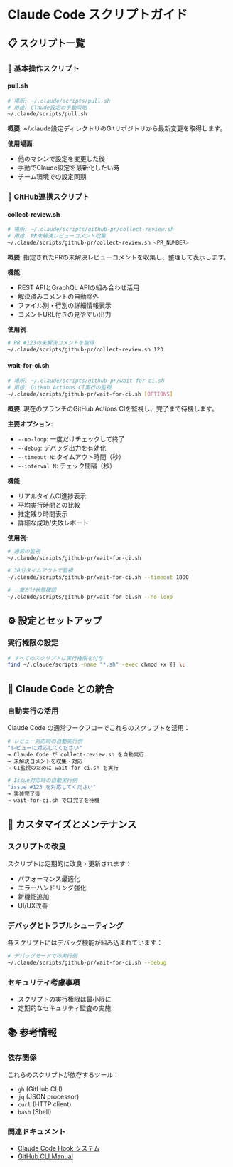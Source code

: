 # Claude Code スクリプトガイド

## 📋 スクリプト一覧

### 🔄 基本操作スクリプト

#### pull.sh
```bash
# 場所: ~/.claude/scripts/pull.sh
# 用途: Claude設定の手動同期
~/.claude/scripts/pull.sh
```

**概要**: ~/.claude設定ディレクトリのGitリポジトリから最新変更を取得します。

**使用場面**:
- 他のマシンで設定を変更した後
- 手動でClaude設定を最新化したい時
- チーム環境での設定同期

### 🔧 GitHub連携スクリプト

#### collect-review.sh
```bash
# 場所: ~/.claude/scripts/github-pr/collect-review.sh
# 用途: PR未解決レビューコメント収集
~/.claude/scripts/github-pr/collect-review.sh <PR_NUMBER>
```

**概要**: 指定されたPRの未解決レビューコメントを収集し、整理して表示します。

**機能**:
- REST APIとGraphQL APIの組み合わせ活用
- 解決済みコメントの自動除外
- ファイル別・行別の詳細情報表示
- コメントURL付きの見やすい出力

**使用例**:
```bash
# PR #123の未解決コメントを取得
~/.claude/scripts/github-pr/collect-review.sh 123
```

#### wait-for-ci.sh
```bash
# 場所: ~/.claude/scripts/github-pr/wait-for-ci.sh
# 用途: GitHub Actions CI実行の監視
~/.claude/scripts/github-pr/wait-for-ci.sh [OPTIONS]
```

**概要**: 現在のブランチのGitHub Actions CIを監視し、完了まで待機します。

**主要オプション**:
- `--no-loop`: 一度だけチェックして終了
- `--debug`: デバッグ出力を有効化
- `--timeout N`: タイムアウト時間（秒）
- `--interval N`: チェック間隔（秒）

**機能**:
- リアルタイムCI進捗表示
- 平均実行時間との比較
- 推定残り時間表示
- 詳細な成功/失敗レポート

**使用例**:
```bash
# 通常の監視
~/.claude/scripts/github-pr/wait-for-ci.sh

# 30分タイムアウトで監視
~/.claude/scripts/github-pr/wait-for-ci.sh --timeout 1800

# 一度だけ状態確認
~/.claude/scripts/github-pr/wait-for-ci.sh --no-loop
```

## ⚙️ 設定とセットアップ

### 実行権限の設定

```bash
# すべてのスクリプトに実行権限を付与
find ~/.claude/scripts -name "*.sh" -exec chmod +x {} \;
```

## 🚀 Claude Code との統合

### 自動実行の活用

Claude Code の通常ワークフローでこれらのスクリプトを活用：

```bash
# レビュー対応時の自動実行例
"レビューに対応してください" 
→ Claude Code が collect-review.sh を自動実行
→ 未解決コメントを収集・対応
→ CI監視のために wait-for-ci.sh を実行

# Issue対応時の自動実行例  
"issue #123 を対応してください"
→ 実装完了後
→ wait-for-ci.sh でCI完了を待機
```

## 🔧 カスタマイズとメンテナンス

### スクリプトの改良

スクリプトは定期的に改良・更新されます：

- パフォーマンス最適化
- エラーハンドリング強化
- 新機能追加
- UI/UX改善

### デバッグとトラブルシューティング

各スクリプトにはデバッグ機能が組み込まれています：

```bash
# デバッグモードでの実行例
~/.claude/scripts/github-pr/wait-for-ci.sh --debug
```

### セキュリティ考慮事項

- スクリプトの実行権限は最小限に
- 定期的なセキュリティ監査の実施

## 📚 参考情報

### 依存関係

これらのスクリプトが依存するツール：

- `gh` (GitHub CLI)
- `jq` (JSON processor)
- `curl` (HTTP client)
- `bash` (Shell)

### 関連ドキュメント

- [Claude Code Hook システム](https://docs.anthropic.com/en/docs/claude-code/hooks)
- [GitHub CLI Manual](https://cli.github.com/manual/)